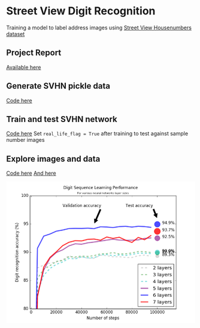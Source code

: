 # Street View Digit Recognition
Training a model to label address images using [Street View Housenumbers dataset](http://ufldl.stanford.edu/housenumbers/)

## Project Report  
[Available here](https://github.com/burnssa/street_view_digit_recognition/blob/master/MLND%20Capstone%20Report.pdf)

## Generate SVHN pickle data
[Code here](https://github.com/burnssa/street_view_digit_recognition/blob/master/check_and_pickle_svhn_data.py)

## Train and test SVHN network
[Code here](https://github.com/burnssa/street_view_digit_recognition/blob/master/train_and_test_svhn_data.py)
Set `real_life_flag = True` after training to test against sample number images

## Explore images and data
[Code here](https://github.com/burnssa/street_view_digit_recognition/blob/master/digits_print_and_summarize.py)
[And here](https://github.com/burnssa/street_view_digit_recognition/blob/master/svhn_summary_stats.py)

![Results overview](https://raw.githubusercontent.com/burnssa/street_view_digit_recognition/master/20161030_learning_rate_chart_99_learning_rate.png)


